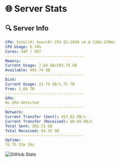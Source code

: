 # 🌐 Server Stats
## 🔍 Server Info
```yaml
CPU: Intel(R) Xeon(R) CPU E5-2699 v4 @ 1366.57MHz
CPU Usage: 6.70%
Cores: 44P | 88T
-----------------------------------
Memory:
Current Usage: 7.64 GB/503.74 GB
Available: 492.74 GB
-----------------------------------
Disk:
Current Usage: 23.75 GB/1.71 TB
Free: 1.60 TB
-----------------------------------
GPU:
No GPU detected
-----------------------------------
Network:
Current Transfer (Sent): 457.82 KB/s
Current Transfer (Received): 68.60 KB/s
Total Sent: 385.72 GB
Total Received: 64.35 GB
-----------------------------------
Uptime:
7d 7h 53m 19s
```
![GitHub Stats](https://img.shields.io/badge/Updated-2025-04-27_01:02:07-blue)